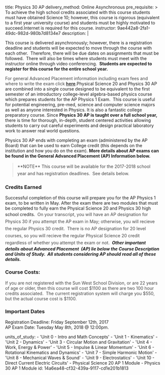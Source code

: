 title: Physics 30 AP
delivery_method: Online Asynchronous
pre_requisite: >
  To achieve the high school credits associated with this course students must have obtained Science
  10; however, this course is rigorous (equivalent to a first year university course) and students
  must be highly motivated to succeed.Internet is required for this course.
instructor: 9ae442a8-2fa1-49dc-982d-980b7d8134e7
description: |
  <p>This course is delivered asynchronously; however, there is a registration deadline and students will be expected to move through the course with each other. &nbsp;Therefore, there will be due dates on assignments that must be followed. &nbsp;There will also be times where students must meet with the instructor online through video conferencing. &nbsp;<strong>Students are expected to register for this course for the entire school year.</strong></p>
  
  
  
  <p><span style="color: rgb(69, 69, 69);">For general Advanced Placement information including exam fees and where to write the exam click&nbsp;</span><a href="https://www.sunwestdlc.ca/pages/advanced-placement.html" style="color: rgb(53, 53, 53);" target="_blank"><strong>here</strong></a><span style="color: rgb(69, 69, 69);">.</span>Physical Science 20 and Physics 30 AP are combined into a single course&nbsp;designed to be equivalent to the first semester of an introductory college-level algebra-based physics course which prepares students for the AP&nbsp;Physics 1 Exam.&nbsp; This course is useful for potential engineering, pre-med, science and computer science majors as well as anyone interested in Physics. It is also a fantastic college preparatory course. Since <strong>Physics 30 AP is taught over a full school year,</strong> there is time for thorough, in-depth, student centered activities allowing students to carry out careful experiments and design practical laboratory work to answer real world questions.</p>
  
  <p>Physics 30 AP ends with completing an exam (administered by the AP Board) that can be used to earn College credit (this depends on the institution and how you do on the exam). <b>More details about AP exams can be found in the General Advanced Placement (AP) Information below.</b></p>
  
  
  
  <blockquote>
  <p><span style="color: rgb(69, 69, 69); line-height: 23px;">**NOTE** This course will be available for the 2017-2018&nbsp;school year and has registration deadlines. &nbsp;See details below.</span></p>
  </blockquote>
  
  <h3>Credits Earned</h3>
  
  <p>Successful completion of this course will prepare you for the AP Physics 1 exam, to be written in May. After the exam there are two modules that must be completed to fully earn the Physical Science 20 and Physics 30 high school credits. &nbsp;<span style="color: rgb(69, 69, 69); line-height: 23px;">On your transcript, you will have an AP designation for Physics 30 if you&nbsp;attempt the AP exam in May; otherwise, you will recieve the regular Physics 30 credit. &nbsp;There is no AP designation for 20 level courses, so you will recieve the regular Physical Science 20 credit regardless of whether you attempt the exam or not. &nbsp;</span><strong><em>Other important details about Advanced Placement &nbsp;(AP)&nbsp;lie below the Course Description and Units of Study. &nbsp;All students considering AP should read all of these details.</em></strong></p>
  
  <h3>Course Costs:</h3>
  
  <p><span style="color: rgb(69, 69, 69);">If you are not registered with the Sun West School Division, or are 22 years of age or older, then this course will cost $11</span><span style="color: rgb(69, 69, 69);">00 as there are two 100 hour credits associated. &nbsp;The current registration system will charge you $55</span><span style="color: rgb(69, 69, 69);">0, but the actual course cost is $11</span><span style="color: rgb(69, 69, 69);">00.</span></p>
  
  <h3>Important Dates</h3>
  
  <p>Registration Deadline: Friday September 12th, 2017<br>
  AP Exam Date: Tuesday May 8th, 2018 @ 12:00pm.</p>
units_of_study:
  - 'Unit 0 - Intro and Math Concepts'
  - 'Unit 1 - Kinematics'
  - 'Unit 2 - Dynamics'
  - 'Unit 3 - Circular Motion and Gravitation'
  - 'Unit 4 - Work, Energy & Power'
  - 'Unit 5 - Impulse & Linear Momentum'
  - 'Unit 6 - Rotational Kinematics and Dynamics'
  - 'Unit 7 - Simple Harmonic Motion'
  - 'Unit 8 - Mechanical Waves & Sound'
  - 'Unit 9 - Electrostatics'
  - 'Unit 10 - Direct Current Electric Circuits'
  - Physical Science 20 AP 1 Module
  - Physics 30 AP 1 Module
id: 14a6ea48-cf32-439a-9117-cd1e201b1813

